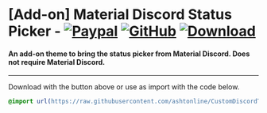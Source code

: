 # [Add-on] Material Discord Status Picker - [![Paypal][paypal-logo]][paypal-url] [![GitHub][github-logo]][github-url] [![Download][download-logo]][download-url] 
#### An add-on theme to bring the status picker from Material Discord. Does not require Material Discord.

<hr>

Download with the button above or use as import with the code below.

```css
@import url(https://raw.githubusercontent.com/ashtonline/CustomDiscordTheme/main/Material-Discord/css/addons/status-picker/source.css);
```

[paypal-logo]: https://img.shields.io/static/v1?label=PayPal&message=Donate&style=flat&logo=paypal&color=blue
[paypal-url]: https://paypal.me/capnkitten

[github-logo]: https://img.shields.io/static/v1?label=GitHub&message=Sponsor&style=flat&logo=github&color=black
[github-url]: https://github.com/sponsors/CapnKitten

[download-logo]: https://img.shields.io/static/v1?label=Download&message=Theme&style=flat&color=blue
[download-url]: https://capnkitten.github.io/BetterDiscord/Download/?theme=Material-Discord&addon=status-picker

